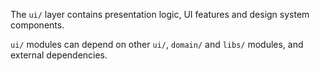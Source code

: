 The `ui/` layer contains presentation logic, UI features and design system components.

`ui/` modules can depend on other `ui/`, `domain/` and `libs/` modules, and external dependencies.
